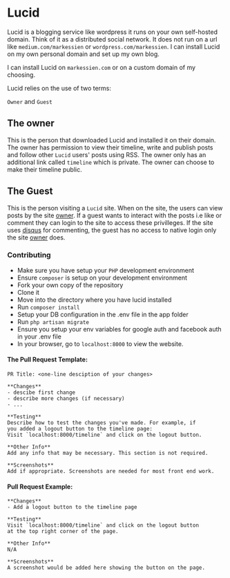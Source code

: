 # Lucid

Lucid is a blogging service like wordpress it runs on your own self-hosted domain. Think of it as a distributed social network.
It does not run on a url like `medium.com/markessien` or `wordpress.com/markessien`. I can install Lucid on my own personal domain and set up my own blog.

I can install Lucid on `markessien.com` or on a custom domain of my choosing.

Lucid relies on the use of two terms:

`Owner` and `Guest`

## The owner

This is the person that downloaded Lucid and installed it on their domain. The owner has permission to view their timeline, write and publish posts and follow other `Lucid` users' posts using RSS. The owner only has an additional link called `timeline` which is private. The owner can choose to make their timeline public.

## The Guest

This is the person visiting a `Lucid` site. When on the site, the users can view posts by the site [owner](##The-owner). If a guest wants to interact with the posts i.e like or comment they can login to the site to access these privilleges. If the site uses [disqus](https://disqus.com/) for commenting, the guest has no access to native login only the site [owner](##The-owner) does.

### Contributing

- Make sure you have setup your `PHP` development environment
- Ensure `composer` is setup on your development environment
- Fork your own copy of the repository
- Clone it
- Move into the directory where you have lucid installed
- Run `composer install`
- Setup your DB configuration in the .env file in the app folder
- Run `php artisan migrate`
- Ensure you setup your env variables for google auth and facebook auth in your .env file
- In your browser, go to `localhost:8000` to view the website.

#### The Pull Request Template:

```
PR Title: <one-line desciption of your changes>

**Changes**
- descibe first change
- describe more changes (if necessary)
- ...

**Testing**
Describe how to test the changes you've made. For example, if
you added a logout button to the timeline page:
Visit `localhost:8000/timeline` and click on the logout button.

**Other Info**
Add any info that may be necessary. This section is not required.

**Screenshots**
Add if appropriate. Screenshots are needed for most front end work.
```

#### Pull Request Example:

```
**Changes**
- Add a logout button to the timeline page

**Testing**
Visit `localhost:8000/timeline` and click on the logout button
at the top right corner of the page.

**Other Info**
N/A

**Screenshots**
A screenshot would be added here showing the button on the page.
```
